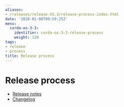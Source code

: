 ```yaml
---
aliases:
- /releases/release-V3.3/release-process-index.html
date: '2020-01-08T09:59:25Z'
menu:
  corda-os-3-3:
    identifier: corda-os-3-3-release-process
    weight: 120
tags:
- release
- process
title: Release process
---
```



# Release process



* [Release notes](release-notes.md)
* [Changelog](changelog.md)



